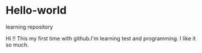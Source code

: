 # Hello-world
learning repository

Hi !!
This my first time with github.I'm learning test and programming. I like it so much.
